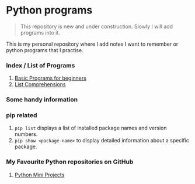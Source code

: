# Python programs
>This repository is new and under construction. Slowly I will add programs into it.

This is my personal repository where I add notes I want to remember or python programs that I practise. 

### Index / List of Programs
1. [Basic Programs for beginners](https://github.com/swati-gwc/Python-programs/blob/main/Python%20Basic%20Problems.ipynb)
2. [List Comprehensions](https://github.com/swati-gwc/Python-programs/blob/main/ListComprehensions.ipynb)

### Some handy information 

### pip related

1. `pip list` displays a list of installed package names and version numbers.
2. `pip show <package-name>` to display detailed information about a specific package.

### My Favourite Python repositories on GitHub
1. [Python Mini Projects](https://github.com/Python-World/python-mini-projects)

